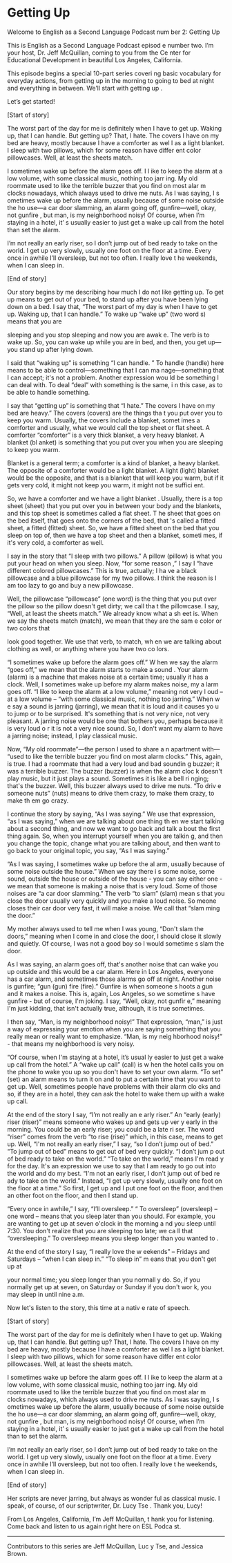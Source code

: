 # Getting Up

Welcome to English as a Second Language Podcast num ber 2: Getting Up 

This is English as a Second Language Podcast episod e number two. I’m your host, Dr. Jeff McQuillan, coming to you from the Ce nter for Educational Development in beautiful Los Angeles, California. 

This episode begins a special 10-part series coveri ng basic vocabulary for everyday actions, from getting up in the morning to  going to bed at night and everything in between.  We’ll start with getting up .  

Let’s get started! 

[Start of story] 

The worst part of the day for me is definitely when  I have to get up.  Waking up, that I can handle.  But getting up?  That, I hate.  The covers I have on my bed are heavy, mostly because I have a comforter as wel l as a light blanket.  I sleep with two pillows, which for some reason have differ ent color pillowcases.  Well, at least the sheets match. 

I sometimes wake up before the alarm goes off.  I l ike to keep the alarm at a low volume, with some classical music, nothing too jarr ing.  My old roommate used to like the terrible buzzer that you find on most alar m clocks nowadays, which always used to drive me nuts.  As I was saying, I s ometimes wake up before the alarm, usually because of some noise outside the ho use—a car door slamming, an alarm going off, gunfire—well, okay, not gunfire , but man, is my neighborhood noisy!  Of course, when I’m staying in a hotel, it’ s usually easier to just get a wake up call from the hotel than set the alarm. 

I’m not really an early riser, so I don’t jump out of bed ready to take on the world. I get up very slowly, usually one foot on the floor  at a time.  Every once in awhile I’ll oversleep, but not too often.  I really love t he weekends, when I can sleep in. 

[End of story] 

Our story begins by me describing how much I do not  like getting up.  To get up means to get out of your bed, to stand up after you  have been lying down on a bed.  I say that, “The worst part of my day is when  I have to get up.  Waking up, that I can handle.”  To wake up “wake up” (two word s) means that you are  

sleeping and you stop sleeping and now you are awak e.  The verb is to wake up. So, you can wake up while you are in bed, and then,  you get up—you stand up after lying down. 

I said that “waking up” is something “I can handle. ”  To handle (handle) here means to be able to control—something that I can ma nage—something that I can accept; it's not a problem.  Another expression wou ld be something I can deal with.  To deal “deal” with something is the same, i n this case, as to be able to handle something. 

I say that “getting up” is something that “I hate.”   The covers I have on my bed are heavy.”  The covers (covers) are the things tha t you put over you to keep you warm.  Usually, the covers include a blanket, somet imes a comforter and usually, what we would call the top sheet or flat sheet.  A comforter “comforter” is a very thick blanket, a very heavy blanket.  A blanket (bl anket) is something that you put over you when you are sleeping to keep you warm.   

Blanket is a general term; a comforter is a kind of  blanket, a heavy blanket.  The opposite of a comforter would be a light blanket.  A light (light) blanket would be the opposite, and that is a blanket that will keep you warm, but if it gets very cold, it might not keep you warm, it might not be suffici ent. 

So, we have a comforter and we have a light blanket .  Usually, there is a top sheet (sheet) that you put over you in between your  body and the blankets, and this top sheet is sometimes called a flat sheet.  T he sheet that goes on the bed itself, that goes onto the corners of the bed, that 's called a fitted sheet, a fitted (fitted) sheet.  So, we have a fitted sheet on the bed that you sleep on top of, then we have a top sheet and then a blanket, someti mes, if it's very cold, a comforter as well. 

I say in the story that “I sleep with two pillows.”   A pillow (pillow) is what you put your head on when you sleep.  Now, “for some reason ,” I say I “have different colored pillowcases.”  This is true, actually; I ha ve a black pillowcase and a blue pillowcase for my two pillows.  I think the reason is I am too lazy to go and buy a new pillowcase. 

Well, the pillowcase “pillowcase” (one word) is the  thing that you put over the pillow so the pillow doesn't get dirty; we call tha t the pillowcase.  I say, “Well, at least the sheets match.”  We already know what a sh eet is.  When we say the sheets match (match), we mean that they are the sam e color or two colors that  

look good together.  We use that verb, to match, wh en we are talking about clothing as well, or anything where you have two co lors. 

“I sometimes wake up before the alarm goes off.”  W hen we say the alarm “goes off,” we mean that the alarm starts to make a sound .  Your alarm (alarm) is a machine that makes noise at a certain time; usually  it has a clock.  Well, I sometimes wake up before my alarm makes noise, my a larm goes off.  “I like to keep the alarm at a low volume,” meaning not very l oud – at a low volume – “with some classical music, nothing too jarring.”  When w e say a sound is jarring (jarring), we mean that it is loud and it causes yo u to jump or to be surprised.  It's something that is not very nice, not very pleasant.   A jarring noise would be one that bothers you, perhaps because it is very loud o r it is not a very nice sound. So, I don't want my alarm to have a jarring noise; instead, I play classical music. 

Now, “My old roommate”—the person I used to share a n apartment with— “used to like the terrible buzzer you find on most alarm clocks.”  This, again, is true.  I had a roommate that had a very loud and bad soundin g buzzer; it was a terrible buzzer.  The buzzer (buzzer) is when the alarm cloc k doesn't play music, but it just plays a sound.  Sometimes it is like a bell ri nging; that's the buzzer.  Well, this buzzer always used to drive me nuts.  “To driv e someone nuts” (nuts) means to drive them crazy, to make them crazy, to make th em go crazy. 

I continue the story by saying, “As I was saying.”  We use that expression, “as I was saying,” when we are talking about one thing th en we start talking about a second thing, and now we want to go back and talk a bout the first thing again. So, when you interrupt yourself when you are talkin g, and then you change the topic, change what you are talking about, and then want to go back to your original topic, you say, “As I was saying.” 

“As I was saying, I sometimes wake up before the al arm, usually because of some noise outside the house.”  When we say there i s some noise, some sound, outside the house or outside of the house - you can  say either one - we mean that someone is making a noise that is very loud.  Some of those noises are “a car door slamming.”  The verb “to slam” (slam) mean s that you close the door usually very quickly and you make a loud noise.  So meone closes their car door very fast, it will make a noise. We call that “slam ming the door.”   

My mother always used to tell me when I was young, “Don't slam the doors,” meaning when I come in and close the door, I should  close it slowly and quietly. Of course, I was not a good boy so I would sometime s slam the door. 

As I was saying, an alarm goes off, that's another noise that can wake you up outside and this would be a car alarm.  Here in Los  Angeles, everyone has a car alarm, and sometimes those alarms go off at night.  Another noise is gunfire; “gun (gun) fire (fire).”  Gunfire is when someone s hoots a gun and it makes a noise.  This is, again, Los Angeles, so we sometime s have gunfire - but of course, I'm joking.  I say, “Well, okay, not gunfir e,” meaning I'm just kidding, that isn't actually true, although, it is  true sometimes. 

I then say, “Man, is my neighborhood noisy!”  That expression, “man,” is just a way of expressing your emotion when you are saying something that you really mean or really want to emphasize.  “Man, is my neig hborhood noisy!” - that means my neighborhood is very noisy. 

“Of course, when I'm staying at a hotel, it’s usual ly easier to just get a wake up call from the hotel.”  A “wake up call” (call) is w hen the hotel calls you on the phone to wake you up so you don't have to set your own alarm.  “To set” (set) an alarm means to turn it on and to put a certain time  that you want to get up.  Well, sometimes people have problems with their alarm clo cks and so, if they are in a hotel, they can ask the hotel to wake them up with a wake up call. 

At the end of the story I say, “I’m not really an e arly riser.”  An “early (early) riser (riser)” means someone who wakes up and gets up ver y early in the morning. You could be an early riser; you could be a late ri ser.  The word “riser” comes from the verb “to rise (rise)” which, in this case,  means to get up.  Well, “I'm not really an early riser,” I say, “so I don’t jump out  of bed.”  “To jump out of bed” means to get out of bed very quickly.  “I don’t jum p out of bed ready to take on the world.”  “To take on the world,” means I'm read y for the day.  It's an expression we use to say that I am ready to go out into the world and do my best. “I'm not an early riser, I don't jump out of bed re ady to take on the world.” Instead, “I get up very slowly, usually one foot on  the floor at a time.”  So first, I get up and I put one foot on the floor, and then an other foot on the floor, and then I stand up. 

“Every once in awhile,” I say, “I’ll oversleep.”  “ To oversleep” (oversleep) – one word – means that you sleep later than you should.  For example, you are wanting to get up at seven o'clock in the morning a nd you sleep until 7:30.  You don't realize that you are sleeping too late; we ca ll that “oversleeping.”  To oversleep means you sleep longer than you wanted to . 

At the end of the story I say, “I really love the w eekends” – Fridays and Saturdays – “when I can sleep in.”  “To sleep in” m eans that you don't get up at  

your normal time; you sleep longer than you normall y do.  So, if you normally get up at seven, on Saturday or Sunday if you don't wor k, you may sleep in until nine a.m. 

Now let's listen to the story, this time at a nativ e rate of speech. 

[Start of story] 

The worst part of the day for me is definitely when  I have to get up.  Waking up, that I can handle.  But getting up?  That, I hate.  The covers I have on my bed are heavy, mostly because I have a comforter as wel l as a light blanket.  I sleep with two pillows, which for some reason have differ ent color pillowcases.  Well, at least the sheets match. 

I sometimes wake up before the alarm goes off.  I l ike to keep the alarm at a low volume, with some classical music, nothing too jarr ing.  My old roommate used to like the terrible buzzer that you find on most alar m clocks nowadays, which always used to drive me nuts.  As I was saying, I s ometimes wake up before the alarm, usually because of some noise outside the ho use—a car door slamming, an alarm going off, gunfire—well, okay, not gunfire , but man, is my neighborhood noisy!  Of course, when I’m staying in a hotel, it’ s usually easier to just get a wake up call from the hotel than to set the alarm. 

I’m not really an early riser, so I don’t jump out of bed ready to take on the world. I get up very slowly, usually one foot on the floor  at a time.  Every once in awhile I’ll oversleep, but not too often.  I really love t he weekends, when I can sleep in. 

[End of story] 

Her scripts are never jarring, but always as wonder ful as classical music.  I speak, of course, of our scriptwriter, Dr. Lucy Tse . Thank you, Lucy! 

From Los Angeles, California, I’m Jeff McQuillan, t hank you for listening. Come back and listen to us again right here on ESL Podca st. 

______ 

Contributors to this series are Jeff McQuillan, Luc y Tse, and Jessica Brown.

